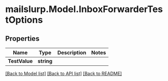 # mailslurp.Model.InboxForwarderTestOptions
## Properties

Name | Type | Description | Notes
------------ | ------------- | ------------- | -------------
**TestValue** | **string** |  | 

[[Back to Model list]](../README#documentation-for-models) [[Back to API list]](../README#documentation-for-api-endpoints) [[Back to README]](../README)

